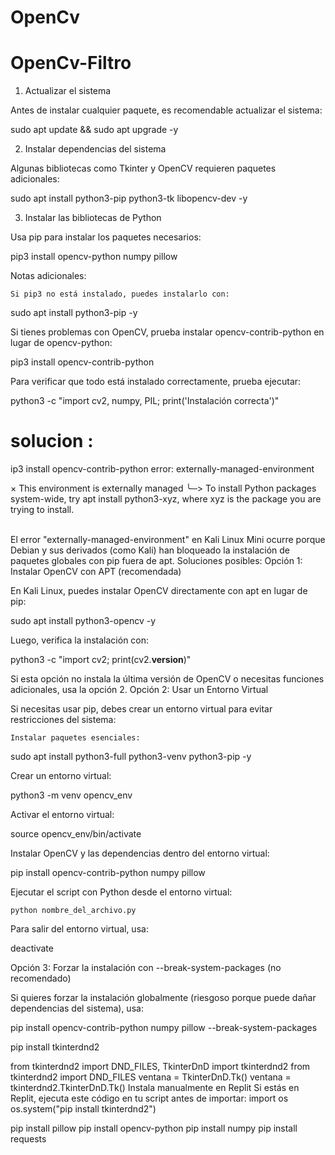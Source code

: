 # OpenCv


# OpenCv-Filtro

1. Actualizar el sistema

Antes de instalar cualquier paquete, es recomendable actualizar el sistema:

sudo apt update && sudo apt upgrade -y

2. Instalar dependencias del sistema

Algunas bibliotecas como Tkinter y OpenCV requieren paquetes adicionales:

sudo apt install python3-pip python3-tk libopencv-dev -y

3. Instalar las bibliotecas de Python

Usa pip para instalar los paquetes necesarios:

pip3 install opencv-python numpy pillow

Notas adicionales:

    Si pip3 no está instalado, puedes instalarlo con:

sudo apt install python3-pip -y

Si tienes problemas con OpenCV, prueba instalar opencv-contrib-python en lugar de opencv-python:

pip3 install opencv-contrib-python

Para verificar que todo está instalado correctamente, prueba ejecutar:

python3 -c "import cv2, numpy, PIL; print('Instalación correcta')"


# solucion :
ip3 install opencv-contrib-python
error: externally-managed-environment

× This environment is externally managed
╰─> To install Python packages system-wide, try apt install
    python3-xyz, where xyz is the package you are trying to
    install.
    
<br>
El error "externally-managed-environment" en Kali Linux Mini ocurre porque Debian y sus derivados (como Kali) han bloqueado la instalación de paquetes globales con pip fuera de apt.
Soluciones posibles:
Opción 1: Instalar OpenCV con APT (recomendada)

En Kali Linux, puedes instalar OpenCV directamente con apt en lugar de pip:

sudo apt install python3-opencv -y

Luego, verifica la instalación con:

python3 -c "import cv2; print(cv2.__version__)"

Si esta opción no instala la última versión de OpenCV o necesitas funciones adicionales, usa la opción 2.
Opción 2: Usar un Entorno Virtual

Si necesitas usar pip, debes crear un entorno virtual para evitar restricciones del sistema:

    Instalar paquetes esenciales:

sudo apt install python3-full python3-venv python3-pip -y

Crear un entorno virtual:

python3 -m venv opencv_env

Activar el entorno virtual:

source opencv_env/bin/activate

Instalar OpenCV y las dependencias dentro del entorno virtual:

pip install opencv-contrib-python numpy pillow

Ejecutar el script con Python desde el entorno virtual:

    python nombre_del_archivo.py

Para salir del entorno virtual, usa:

deactivate

Opción 3: Forzar la instalación con --break-system-packages (no recomendado)

Si quieres forzar la instalación globalmente (riesgoso porque puede dañar dependencias del sistema), usa:

pip install opencv-contrib-python numpy pillow --break-system-packages

pip install tkinterdnd2

from tkinterdnd2 import DND_FILES, TkinterDnD
import tkinterdnd2
from tkinterdnd2 import DND_FILES
ventana = TkinterDnD.Tk()
ventana = tkinterdnd2.TkinterDnD.Tk()
Instala manualmente en Replit
Si estás en Replit, ejecuta este código en tu script antes de importar:
import os
os.system("pip install tkinterdnd2")


pip install pillow
pip install opencv-python
pip install numpy
pip install requests

